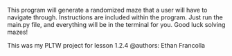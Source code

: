 This program will generate a randomized maze that a user will have to navigate through. Instructions are included within the program. Just run the main.py file, and everything will be in the terminal for you.
Good luck solving mazes!

This was my PLTW project for lesson 1.2.4
@authors: Ethan Francolla
